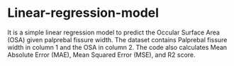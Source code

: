 # Linear-regression-model
It is a simple linear regression model to predict the Occular Surface Area (OSA) given palprebal fissure width. The dataset contains Palprebal fissure width in column 1 and the OSA in column 2. The code also calculates Mean Absolute Error (MAE), Mean Squared Error (MSE), and R2 score.

